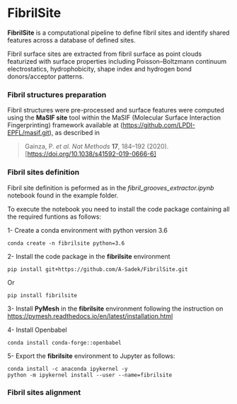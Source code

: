 # FibrilSite
**FibrilSite** is a computational pipeline to define fibril sites and identify shared features across a database of defined sites. 

Fibril surface sites are extracted from fibril surface as point clouds featurized with surface properties including Poisson–Boltzmann continuum electrostatics, hydrophobicity, shape index and hydrogen bond donors/acceptor patterns. 

### Fibril structures preparation
Fibril structures were pre-processed and surface features were computed using the **MaSIF site** tool within the MaSIF (Molecular Surface Interaction Fingerprinting) framework available at (https://github.com/LPDI-EPFL/masif.git), as described in 
> Gainza, P. *et al.* *Nat Methods* **17**, 184–192 (2020). [https://doi.org/10.1038/s41592-019-0666-6]

### Fibril sites definition
Fibril site definition is peformed as in the *fibril_grooves_extractor.ipynb* notebook found in the example folder. 

To execute the notebook you need to install the code package containing all the required funtions as follows: 

1- Create a conda environment with python version 3.6

    conda create -n fibrilsite python=3.6

2- Install the code package in the **fibrilsite** environment 

    pip install git+https://github.com/A-Sadek/FibrilSite.git

Or

    pip install fibrilsite

3- Install **PyMesh** in the **fibrilsite** environment following the instruction on https://pymesh.readthedocs.io/en/latest/installation.html 

4- Install Openbabel

    conda install conda-forge::openbabel

5- Export the **fibrilsite** environment to Jupyter as follows:

    conda install -c anaconda ipykernel -y
    python -m ipykernel install --user --name=fibrilsite

### Fibril sites alignment 

